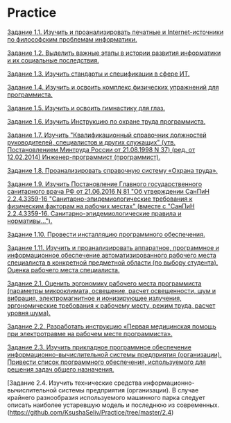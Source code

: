 # Practice

[Задание 1.1. Изучить и проанализировать печатные и Internet-источники по философским проблемам информатики.](https://github.com/KsushaSeliv/Practice/blob/master/1.1.md)

[Задание 1.2. Выделить важные этапы в истории развития информатики и их социальные последствия.](https://github.com/KsushaSeliv/Practice/blob/master/1.2.md) 

[Задание 1.3. Изучить стандарты и спецификации в сфере ИТ.](https://github.com/KsushaSeliv/Practice/blob/master/1.3.md)

[Задание 1.4. Изучить и освоить комплекс физических упражнений для программиста.](https://github.com/KsushaSeliv/Practice/tree/master/1.4)

[Задание 1.5. Изучить и освоить гимнастику для глаз.](https://github.com/KsushaSeliv/Practice/tree/master/1.5)

[Задание 1.6. Изучить Инструкцию по охране труда программиста.](https://github.com/KsushaSeliv/Practice/blob/master/1.6.md)

[Задание 1.7. Изучить "Квалификационный справочник должностей руководителей, специалистов и других служащих" 
(утв. Постановлением Минтруда России от 21.08.1998 N 37) (ред. от 12.02.2014)
Инженер-программист (программист).](https://github.com/KsushaSeliv/Practice/blob/master/1.7.md)

[Задание 1.8. Проанализировать справочную систему «Охрана труда».](https://github.com/KsushaSeliv/Practice/tree/master/1.8)

[Задание 1.9. Изучить Постановление Главного государственного санитарного врача РФ от 21.06.2016 N 81 "Об утверждении СанПиН 2.2.4.3359-16 "Санитарно-эпидемиологические требования к физическим факторам на рабочих местах" (вместе с "СанПиН 2.2.4.3359-16. Санитарно-эпидемиологические правила и нормативы...").](https://github.com/KsushaSeliv/Practice/tree/master/1.9)

[Задание 1.10. Провести инсталляцию программного обеспечения.](https://github.com/KsushaSeliv/Practice/tree/master/1.10)

[Задание 1.11. Изучить и проанализировать аппаратное, программное и информационное обеспечение автоматизированного рабочего места специалиста в конкретной предметной области (по выбору студента). Оценка рабочего места специалиста.](https://github.com/KsushaSeliv/Practice/blob/master/1.11.md)

[Задание 2.1. Оценить эргономику рабочего места программиста (параметры микроклимата, освещение, расчет освещенности, шум и вибрация, электромагнитное и ионизирующее излучения, эргономические требования к рабочему месту, режим труда, расчет уровня шума).](https://github.com/KsushaSeliv/Practice/tree/master/2.1)

[Задание 2.2. Разработать инструкцию «Первая медицинская помощь при электротравме на рабочем месте программиста».](https://github.com/KsushaSeliv/Practice/blob/master/2.2.md)

[Задание 2.3. Изучить прикладное программное обеспечение информационно-вычислительной системы предприятия (организации).
Привести список программного обеспечения, используемого для решения задач общего назначения.](https://github.com/KsushaSeliv/Practice/tree/master/2.3)

[Задание 2.4. Изучить технические средства информационно-вычислительной системы предприятия (организации). 
В случае крайнего разнообразия используемого машинного парка следует описать наиболее устаревшую модель и последнюю из современных. 
(https://github.com/KsushaSeliv/Practice/tree/master/2.4)


